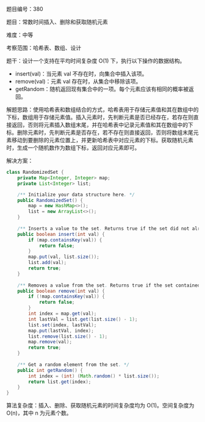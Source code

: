 题目编号：380

题目：常数时间插入、删除和获取随机元素

难度：中等

考察范围：哈希表、数组、设计

题干：设计一个支持在平均时间复杂度 O(1) 下，执行以下操作的数据结构。

- insert(val)：当元素 val 不存在时，向集合中插入该项。
- remove(val)：元素 val 存在时，从集合中移除该项。
- getRandom：随机返回现有集合中的一项。每个元素应该有相同的概率被返回。

解题思路：使用哈希表和数组结合的方式，哈希表用于存储元素值和其在数组中的下标，数组用于存储元素值。插入元素时，先判断元素是否已经存在，若存在则直接返回，否则将元素插入数组末尾，并在哈希表中记录元素值和其在数组中的下标。删除元素时，先判断元素是否存在，若不存在则直接返回，否则将数组末尾元素移动到要删除的元素位置上，并更新哈希表中对应元素的下标。获取随机元素时，生成一个随机数作为数组下标，返回对应元素即可。

解决方案：

```java
class RandomizedSet {
    private Map<Integer, Integer> map;
    private List<Integer> list;

    /** Initialize your data structure here. */
    public RandomizedSet() {
        map = new HashMap<>();
        list = new ArrayList<>();
    }
    
    /** Inserts a value to the set. Returns true if the set did not already contain the specified element. */
    public boolean insert(int val) {
        if (map.containsKey(val)) {
            return false;
        }
        map.put(val, list.size());
        list.add(val);
        return true;
    }
    
    /** Removes a value from the set. Returns true if the set contained the specified element. */
    public boolean remove(int val) {
        if (!map.containsKey(val)) {
            return false;
        }
        int index = map.get(val);
        int lastVal = list.get(list.size() - 1);
        list.set(index, lastVal);
        map.put(lastVal, index);
        list.remove(list.size() - 1);
        map.remove(val);
        return true;
    }
    
    /** Get a random element from the set. */
    public int getRandom() {
        int index = (int) (Math.random() * list.size());
        return list.get(index);
    }
}
```

算法复杂度：插入、删除、获取随机元素的时间复杂度均为 O(1)。空间复杂度为 O(n)，其中 n 为元素个数。